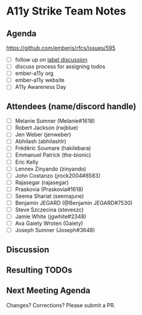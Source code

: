 # A11y Strike Team Notes

## Agenda
https://github.com/emberjs/rfcs/issues/595
- [ ] follow up on [label discussion](https://github.com/ember-a11y/core-notes/blob/ember-a11y/ember-a11y/2020-03/march-25.md)
- [ ] discuss process for assigning todos
- [ ] ember-a11y org
- [ ] ember-a11y website
- [ ] A11y Awareness Day

## Attendees (name/discord handle)

- [ ] Melanie Sumner (Melanie#1618)
- [ ] Robert Jackson	(rwjblue)
- [ ] Jen Weber	(jenweber)
- [ ] Abhilash (abhilashlr)
- [ ] Frédéric Soumare	(hakilebara)
- [ ] Emmanuel Patrick	(the-bionic)
- [ ] Eric Kelly
- [ ] Lennex Zinyando	(zinyando)
- [ ] John Costanzo	(jrock2004#8583)
- [ ] Rajasegar	(rajasegar)
- [ ] Praskovia	(Praskovia#1618)
- [ ] Seema Shariat	(seemajune)
- [ ] Benjamin JEGARD	(@Benjamin JEGARD#7530) 
- [ ] Steve Szczecina	(steveszc)
- [ ] Jamie White	(jgwhite#2348)
- [ ] Ava Gaiety Wroten (Gaiety) 
- [ ] Joseph Sumner	(Joseph#3648)

## Discussion


## Resulting TODOs


## Next Meeting Agenda




Changes? Corrections? Please submit a PR. 
